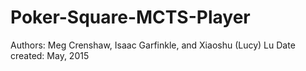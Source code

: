 # Poker-Square-MCTS-Player
Authors: Meg Crenshaw, Isaac Garfinkle, and Xiaoshu (Lucy) Lu
Date created: May, 2015
